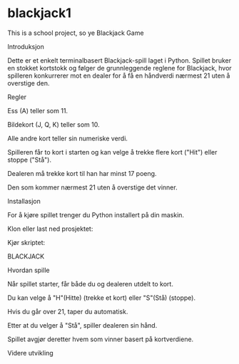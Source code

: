 # blackjack1
This is a school project, so ye
Blackjack Game 

Introduksjon 

Dette er et enkelt terminalbasert Blackjack-spill laget i Python. Spillet bruker en stokket kortstokk og følger de grunnleggende reglene for Blackjack, hvor spilleren konkurrerer mot en dealer for å få en håndverdi nærmest 21 uten å overstige den. 

Regler 

Ess (A) teller som 11. 

Bildekort (J, Q, K) teller som 10. 

Alle andre kort teller sin numeriske verdi. 

Spilleren får to kort i starten og kan velge å trekke flere kort ("Hit") eller stoppe ("Stå"). 

Dealeren må trekke kort til han har minst 17 poeng. 

Den som kommer nærmest 21 uten å overstige det vinner. 

Installasjon 

For å kjøre spillet trenger du Python installert på din maskin. 

Klon eller last ned prosjektet: 
  

Kjør skriptet: 

BLACKJACK 
  

Hvordan spille 

Når spillet starter, får både du og dealeren utdelt to kort. 

Du kan velge å "H"(Hitte) (trekke et kort) eller "S"(Stå) (stoppe). 

Hvis du går over 21, taper du automatisk. 

Etter at du velger å "Stå", spiller dealeren sin hånd. 

Spillet avgjør deretter hvem som vinner basert på kortverdiene. 

Videre utvikling 
